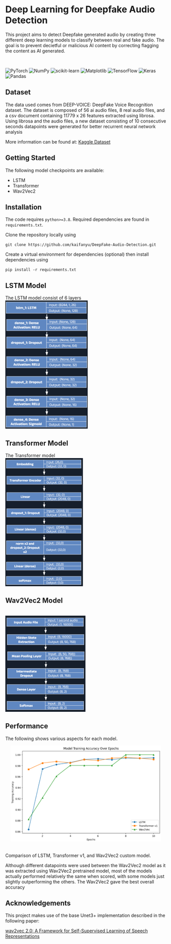 # Deep Learning for Deepfake Audio Detection

This project aims to detect Deepfake generated audio by creating three different deep learning models to classify between real and fake audio. The goal is to prevent decietful or malicious AI content by correcting flagging the content as AI generated. 

<br>

![PyTorch](https://img.shields.io/badge/PyTorch-%23EE4C2C.svg?style=for-the-badge&logo=PyTorch&logoColor=white)
![NumPy](https://img.shields.io/badge/numpy-%23013243.svg?style=for-the-badge&logo=numpy&logoColor=white)
![scikit-learn](https://img.shields.io/badge/scikit--learn-%23F7931E.svg?style=for-the-badge&logo=scikit-learn&logoColor=white)
![Matplotlib](https://img.shields.io/badge/Matplotlib-%23ffffff.svg?style=for-the-badge&logo=Matplotlib&logoColor=black)
![TensorFlow](https://img.shields.io/badge/TensorFlow-%23FF6F00.svg?style=for-the-badge&logo=TensorFlow&logoColor=white)
![Keras](https://img.shields.io/badge/Keras-%23D00000.svg?style=for-the-badge&logo=Keras&logoColor=white)
![Pandas](https://img.shields.io/badge/pandas-%23150458.svg?style=for-the-badge&logo=pandas&logoColor=white)


## Dataset

The data used comes from DEEP-VOICE: DeepFake Voice Recognition dataset. The dataset is composed of 56 ai audio files, 8 real audio files, and a csv document containing 11779 x 26 features extracted using librosa. Using librosa and the audio files, a new dataset consisting of 10 consecutive seconds datapoints were generated for better recurrent neural network analysis

More information can be found at: [Kaggle Dataset](https://www.kaggle.com/datasets/birdy654/deep-voice-deepfake-voice-recognition/)



## Getting Started

<!-- Model checkpoints can be downloaded at: [https://drive.google.com/drive/folders/1JmsNXJ9Hsimfr2JaOQ9sa2yyxFtptSyK?usp=sharing](https://drive.google.com/drive/folders/sfsdfsdfsdfsdf) -->

The following model checkpoints are available:

- LSTM
- Transformer
- Wav2Vec2

  
## Installation

The code requires `python>=3.8`. Required dependencies are found in `requirements.txt`.

Clone the repository locally using

```
git clone https://github.com/kaifanyu/DeepFake-Audio-Detection.git
```

Create a virtual environment for dependencies (optional) then install dependencies using

```
pip install -r requirements.txt
```

<!-- 
## ML Pipeline

<img src="images/pipeline.png" alt="ML_Pipeline" width="700"/> -->


## LSTM Model

The LSTM model consist of 6 layers
<br>
<img src='images/lstm-struct.png' height=400>

## Transformer Model
The Transformer model 
<br>
<img src='images/transformer-struct.png' height=400>

## Wav2Vec2 Model

<br>
<img src='images/wav2vec2-struct.png' height=300>




## Performance

The following shows various aspects for each model.

<div align=center>
<img src="images/result.png" alt="ML_Pipeline" height="300"/>
</div>

<br>

Comparison of LSTM, Transformer v1, and Wav2Vec2 custom model.

Although different datapoints were used between the Wav2Vec2 model as it was extracted using Wav2Vec2 pretrained model, most of the models actually performed relatively the same when scored, with some models just slightly outperforming the others. The Wav2Vec2 gave the best overall accuracy


## Acknowledgements

This project makes use of the base Unet3+ implementation described in the following paper:

[wav2vec 2.0: A Framework for Self-Supervised Learning of Speech Representations](https://arxiv.org/pdf/2006.11477)
